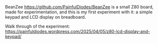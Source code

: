 BeanZee https://github.com/PainfulDiodes/BeanZee is a small Z80 board, made for experimentation, and this is my first experiment with it: a simple keypad and LCD display on breadboard.

Walk through of the experiment: https://painfuldiodes.wordpress.com/2025/04/05/z80-lcd-display-and-keypad/

